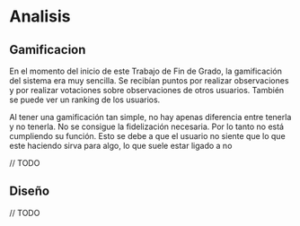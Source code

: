 # Analisis

## Gamificacion

En el momento del inicio de este Trabajo de Fin de Grado, la gamificación del sistema era muy sencilla. Se recibían puntos por realizar observaciones y por realizar votaciones sobre observaciones de otros usuarios. También se puede ver un ranking de los usuarios.

Al tener una gamificación tan simple, no hay apenas diferencia entre tenerla y no tenerla. No se consigue la fidelización necesaria. Por lo tanto no está cumpliendo su función. Esto se debe a que el usuario no siente que lo que este haciendo sirva para algo, lo que suele estar ligado a no 

// TODO

## Diseño

// TODO